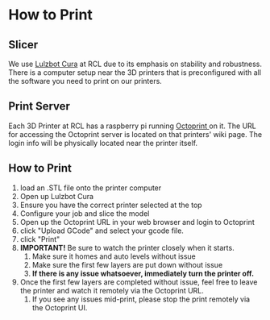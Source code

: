 # How to Print

## Slicer

We use [Lulzbot Cura](https://www.lulzbot.com/cura) at RCL due to its emphasis on stability and robustness. There is a computer setup near the 3D printers that is preconfigured with all the software you need to print on our printers.

## Print Server

Each 3D Printer at RCL has a raspberry pi running [Octoprint ](https://octoprint.org/)on it. The URL for accessing the Octoprint server is located on that printers' wiki page. The login info will be physically located near the printer itself.

## How to Print

1. load an .STL file onto the printer computer
2. Open up Lulzbot Cura
3. Ensure you have the correct printer selected at the top
4. Configure your job and slice the model
5. Open up the Octoprint URL in your web browser and login to Octoprint
6. click "Upload GCode" and select your gcode file.
7. click "Print"
8. **IMPORTANT!** Be sure to watch the printer closely when it starts.
   1. Make sure it homes and auto levels without issue
   2. Make sure the first few layers are put down without issue
   3. **If there is any issue whatsoever, immediately turn the printer off.**
9. Once the first few layers are completed without issue, feel free to leave the printer and watch it remotely via the Octoprint URL.
   1. If you see any issues mid-print, please stop the print remotely via the Octoprint UI.

